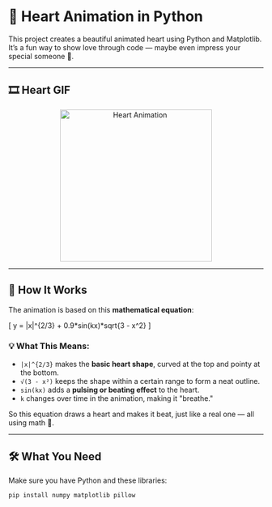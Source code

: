 # 💖 Heart Animation in Python

This project creates a beautiful animated heart using Python and Matplotlib. It’s a fun way to show love through code — maybe even impress your special someone 💌.

---

## 🎞️ Heart GIF

<p align="center">
  <img src="heart.gif" alt="Heart Animation" width="300">
</p>

---

## 🧠 How It Works

The animation is based on this **mathematical equation**:

\[
y = |x|^{2/3} + 0.9*sin(kx)*sqrt{3 - x^2}
\]

### 💡 What This Means:

- `|x|^{2/3}` makes the **basic heart shape**, curved at the top and pointy at the bottom.
- `√(3 - x²)` keeps the shape within a certain range to form a neat outline.
- `sin(kx)` adds a **pulsing or beating effect** to the heart.
- `k` changes over time in the animation, making it "breathe."

So this equation draws a heart and makes it beat, just like a real one — all using math 💓.

---

## 🛠️ What You Need

Make sure you have Python and these libraries:

```bash
pip install numpy matplotlib pillow
